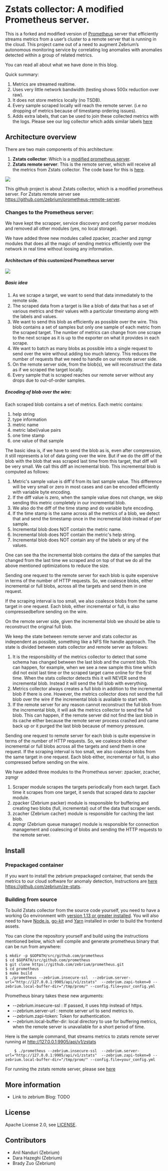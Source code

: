# Zstats collector: A modified Prometheus server.

This is a forked and modified version of [Prometheus](https://prometheus.io/) server that efficiently streams metrics from a user’s cluster to a remote server that is running in the cloud. This project came out of a need to augment Zebrium’s autonomous monitoring service by correlating log anomalies with anomalies detected within a group of related metrics. 

You can read all about what we have done in this blog. 

Quick summary:
1. Metrics are streamed realtime.
2. Uses very little network bandwidth (testing shows 500x reduction over raw).
3. It does not store metrics locally (no TSDB).
3. Every sample scraped locally will reach the remote server. (i.e no dropping of metrics because of timestamp ordering issues).
4. Adds extra labels, that can be used to join these collected metrics with the logs. Please see our log collector which adds similar labels [here](https://github.com/zebrium/ze-kubernetes-collector)

## Architecture overview

There are two main components of this architecture:

1. **Zstats collector**: Which is a [modified prometheus server](https://github.com/zebrium/prometheus).
2. **Zstats remote server**: This is the remote server, which will receive all the metrics from Zstats collector. The code base for this is [here](https://github.com/zebrium/prometheus-remote-server).


![](https://github.com/zebrium/ze-images/blob/master/stats_architecture.png)

This github project is about Zstats collector, which is a modified prometheus server. For Zstats remote server see https://github.com/zebrium/prometheus-remote-server.

### Changes to the Prometheus server:
We have kept the scrapper, service discovery and config parser modules and removed all other modules (yes, no local storage).

We have added three new modules called zpacker, zcacher and zqmgr modules that does all the magic of sending metrics efficiently over the network in real time without loosing any information.

#### Architecture of this customized Prometheus server

![](https://github.com/zebrium/ze-images/blob/master/stats_collector_architecture.png)

##### Basic idea
1. As we scrape a target, we want to send that data immediately to the remote side.
2. The scraped data from a target is like a blob of data that has a set of various metrics and their values with a particular timestamp along with the labels and values.
3. We want to send this blob as efficiently as possible over the wire. This blob contains a set of samples but only one sample of each metric from the scraped target. The number of metrics can change from one scrape to the next scrape as it is up to the exporter on what it provides in each scrape.
4. We want to batch as many blobs as possible into a single request to send over the wire without adding too much latency. This reduces the number of requests that we need to handle on our remote server side.
5. On the remote server side, from the blob(s), we will reconstruct the data as if we scraped the target locally.
6. Every sample that is scraped reaches our remote server without any drops due to out-of-order samples.


##### Encoding of blob over the wire:
Each scraped blob contains a set of metrics. Each metric contains: 
1. help string
2. type information
3. metric name
4. metric label/value pairs
5. one time stamp
6. one value of that sample

The basic idea is, if we have to send the blob as is, even after compression, it still represents a lot of data going over the wire. But if we do the diff of the blob with the blob that was scraped last time from this target, that diff will be very small. We call this diff an incremental blob. This incremental blob is computed as follows:
1. Metric's sample value is diff'd from its last sample value. This difference will be very small or zero in most cases and can be encoded efficiently with variable byte encoding.
2. If the diff value is zero, when the sample value does not change, we skip sending this metric completely in our incremental blob.
3. We also do the diff of the time stamp and do variable byte encoding.
4. If the time stamp is the same across all the metrics of a blob, we detect that and send the timestamp once in the incremental blob instead of per sample.
5. Incremental blob does NOT contain the metric name.
6. Incremental blob does NOT contain the metric's help string.
7. Incremental blob does NOT contain any of the labels or any of the values.

One can see tha the incremental blob contains the data of the samples that changed from the last time we scraped and on top of that we do all the above mentioned optimizations to reduce the size. 

Sending one request to the remote server for each blob is quite expensive in terms of the number of HTTP requests. So, we coalesce blobs, either incremental or full blobs, across all the targets and send them in one request. 

If the scraping interval is too small, we also coalesce blobs from the same target in one request. Each blob, either incremental or full, is also compressedbefore sending on the wire.

On the remote server side, given the incremental blob we should be able to reconstruct the original full blob.

We keep the state between remote server and stats collector as independent as possible, something like a NFS file handle approach. The state is divided between stats collector and remote server as follows:
1. It is the responsibility of the metrics collector to detect that some schema has changed between the last blob and the current blob. This can happen, for example, when we see a new sample this time which did not exist last time or the scraped target came online for the first time. When the stats collector detects this it will NEVER send the incremental blob. Instead it will send the full blob with everything.
2. Metrics collector always creates a full blob in addition to the incremental blob if there is one. However, the metrics collector does not send the full blob over the wire if the incremental blob is available to start with. 
3. If the remote server for any reason cannot reconstruct the full blob from the incremental blob, it will ask the metrics collector to send the full blob. This can happen, if the remote server did not find the last blob in its cache either because the remote server process crashed and came back up or it purged the last blob because of memory pressure.

Sending one request to remote server for each blob is quite expensive in terms of the number of HTTP requests. So, we coalesce blobs either incremental or full blobs across all the targets and send them in one request. If the scraping interval is too small, we also coalesce blobs from the same target in one request. Each blob either, incremental or full, is also compressed before sending on the wire.

We have added three modules to the Prometheus server: zpacker, zcacher, zqmgr
1. Scraper module scrapes the targets periodically from each target. Each time it scrapes from one target, it sends that scraped data to zapcker module. 
2. zpacker (Zebrium packer) module is responsible for buffering and creating two blobs (full, incremental) out of the data that scraper sends.
3. zcacher (Zebrium cacher) module is responsible for caching the last blob.
4. zqmgr (Zebrium queue manager) module is responsible for connection management and coalescing of blobs and sending the HTTP requests to the remote server.


## Install

### Prepackaged container

If you want to install the zebrium prepackaged container, that sends the metrics to our cloud software for anomaly detection, Instructions are [here](https://github.com/zebrium/ze-stats) https://github.com/zebrium/ze-stats.


### Building from source

To build Zstats collector from the source code yourself, you need to have a working
Go environment with [version 1.13 or greater installed](https://golang.org/doc/install).
You will also need to have [Node.js](https://nodejs.org/), [go-kit](https://github.com/go-kit/kit) and [Yarn](https://yarnpkg.com/)
installed in order to build the frontend assets.

You can clone the repository yourself and build using the instructions mentioned below, which will compile and generate prometheus binary that can be run from anywhere:

    $ mkdir -p $GOPATH/src/github.com/prometheus
    $ cd $GOPATH/src/github.com/prometheus
    $ git clone https://github.com/zebrium/prometheus.git
    $ cd prometheus
    $ make build
    $ ./prometheus --zebrium.insecure-ssl  --zebrium.server-url="http://127.0.0.1:9905/api/v1/zstats"  --zebrium.zapi-token=0 --zebrium.local-buffer-dir="/tmp/prom/" --config.file=your_config.yml

Prometheus binary takes these new arguments:
* --zebrium.insecure-ssl : If passed, it uses http instead of https.
* --zebrium.server-url : remote server url to send metrics to.
* --zebrium.zapi-token: Token for authentication.
* --zebrium.local-buffer-dir: local directory to use for buffering metrics, when the remote server is unavailable for a short period of time.

Here is the sample command, that streams metrics to zstats remote server running at http://127.0.0.1:9905/api/v1/zstats
```
    $ ./prometheus --zebrium.insecure-ssl  --zebrium.server-url="http://127.0.0.1:9905/api/v1/zstats"  --zebrium.zapi-token=0 --zebrium.local-buffer-dir="/tmp/prom/" --config.file=your_config.yml
```

For running the zstats remote server, please see [here](https://github.com/zebrium/prometheus-remote-server)


## More information

  * Link to zebrium Blog: TODO 

## License

Apache License 2.0, see [LICENSE](https://github.com/prometheus/prometheus/blob/master/LICENSE).

## Contributors
* Anil Nanduri (Zebrium)
* Dara Hazeghi (Zebrium)
* Brady Zuo (Zebrium)
